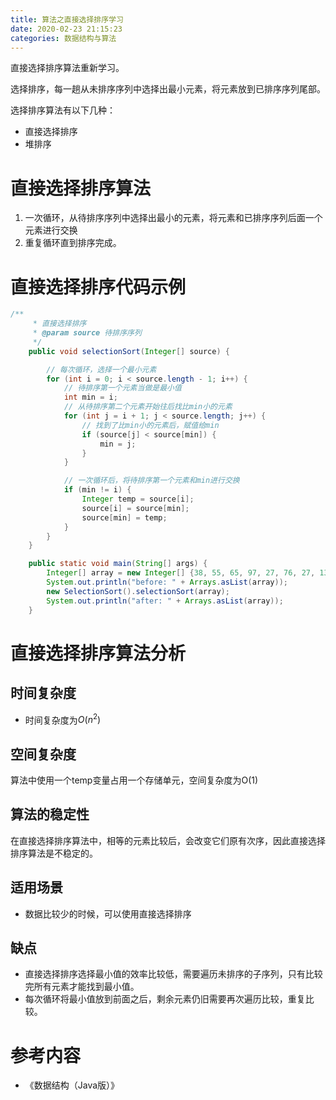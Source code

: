 ```yaml
---
title: 算法之直接选择排序学习
date: 2020-02-23 21:15:23
categories: 数据结构与算法
---
```


 直接选择排序算法重新学习。

<!--more-->


选择排序，每一趟从未排序序列中选择出最小元素，将元素放到已排序序列尾部。

选择排序算法有以下几种：

- 直接选择排序
- 堆排序

# 直接选择排序算法

1. 一次循环，从待排序序列中选择出最小的元素，将元素和已排序序列后面一个元素进行交换
2. 重复循环直到排序完成。

# 直接选择排序代码示例

```java
/**
     * 直接选择排序
     * @param source 待排序序列
     */
    public void selectionSort(Integer[] source) {

        // 每次循环，选择一个最小元素
        for (int i = 0; i < source.length - 1; i++) {
            // 待排序第一个元素当做是最小值
            int min = i;
            // 从待排序第二个元素开始往后找比min小的元素
            for (int j = i + 1; j < source.length; j++) {
                // 找到了比min小的元素后，赋值给min
                if (source[j] < source[min]) {
                    min = j;
                }
            }

            // 一次循环后，将待排序第一个元素和min进行交换
            if (min != i) {
                Integer temp = source[i];
                source[i] = source[min];
                source[min] = temp;
            }
        }
    }

    public static void main(String[] args) {
        Integer[] array = new Integer[] {38, 55, 65, 97, 27, 76, 27, 13, 19};
        System.out.println("before: " + Arrays.asList(array));
        new SelectionSort().selectionSort(array);
        System.out.println("after: " + Arrays.asList(array));
    }
```

# 直接选择排序算法分析

## 时间复杂度

- 时间复杂度为$O(n^2)$

## 空间复杂度

算法中使用一个temp变量占用一个存储单元，空间复杂度为O(1)

## 算法的稳定性

在直接选择排序算法中，相等的元素比较后，会改变它们原有次序，因此直接选择排序算法是不稳定的。

## 适用场景

- 数据比较少的时候，可以使用直接选择排序

## 缺点

- 直接选择排序选择最小值的效率比较低，需要遍历未排序的子序列，只有比较完所有元素才能找到最小值。
- 每次循环将最小值放到前面之后，剩余元素仍旧需要再次遍历比较，重复比较。

# 参考内容

- 《数据结构（Java版）》